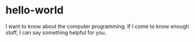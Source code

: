 # hello-world
I want to know about the computer programming. If I come to know enough stuff, I can say something helpful for you.

